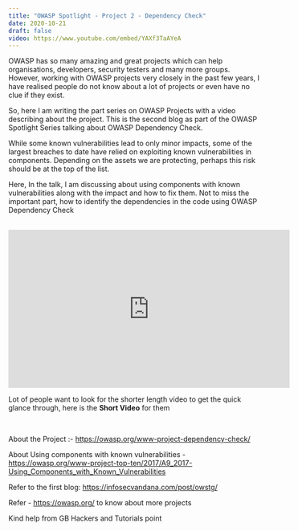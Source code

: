 ```yaml
---
title: "OWASP Spotlight - Project 2 - Dependency Check"
date: 2020-10-21
draft: false
video: https://www.youtube.com/embed/YAXf3TaAYeA
---
```


OWASP has so many amazing and great projects which can help organisations, developers, security testers and many more groups. However, working with OWASP projects very closely in the past few years, I have realised people do not know about a lot of projects or even have no clue if they exist.

So, here I am writing the part series on OWASP Projects with a video describing about the project. This is the second blog as part of the OWASP Spotlight Series talking about OWASP Dependency Check.

While some known vulnerabilities lead to only minor impacts, some of the largest breaches to date have relied on exploiting known vulnerabilities in components. Depending on the assets we are protecting, perhaps this risk should be at the top of the list.

Here, In the talk, I am discussing about using components with known vulnerabilities along with the impact and how to fix them. Not to miss the important part, how to identify the dependencies in the code using OWASP Dependency Check


</br>

<iframe width="560" height="315" src="https://www.youtube.com/embed/YAXf3TaAYeA" frameborder="0" allow="accelerometer; autoplay; clipboard-write; encrypted-media; gyroscope; picture-in-picture" allowfullscreen></iframe>

Lot of people want to look for the shorter length video to get the quick glance through, here is the **Short Video** for them

</br>

About the Project :- https://owasp.org/www-project-dependency-check/

About Using components with known vulnerabilities - https://owasp.org/www-project-top-ten/2017/A9_2017-Using_Components_with_Known_Vulnerabilities

Refer to the first blog: https://infosecvandana.com/post/owstg/

Refer - https://owasp.org/ to know about more projects

Kind help from GB Hackers and Tutorials point
